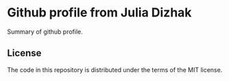 # Github profile from Julia Dizhak

Summary of github profile.

## License

The code in this repository is distributed under the terms of the MIT license.
